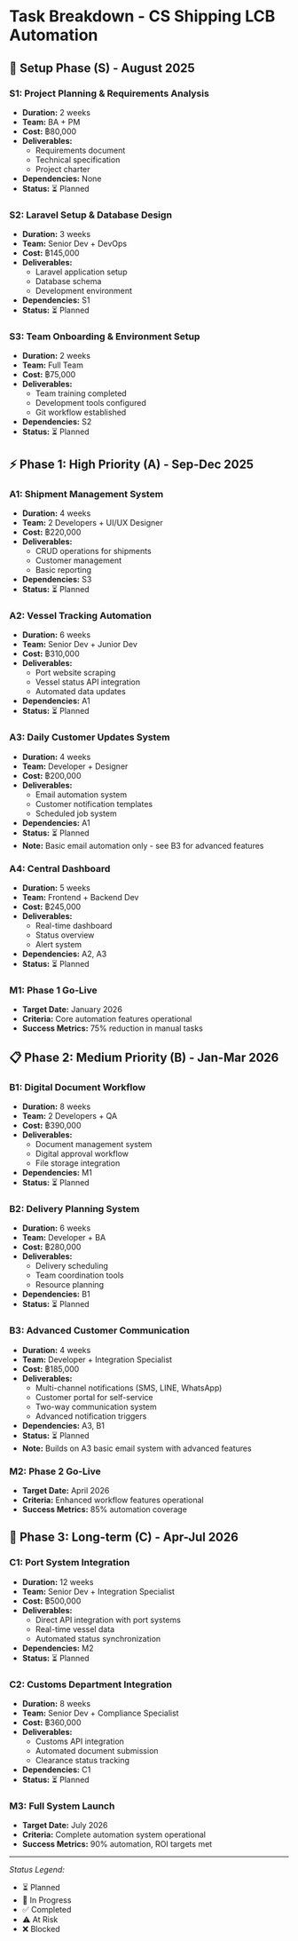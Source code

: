 # Task Breakdown - CS Shipping LCB Automation

## 🚀 Setup Phase (S) - August 2025

### S1: Project Planning & Requirements Analysis
- **Duration:** 2 weeks
- **Team:** BA + PM
- **Cost:** ฿80,000
- **Deliverables:**
  - Requirements document
  - Technical specification
  - Project charter
- **Dependencies:** None
- **Status:** ⏳ Planned

### S2: Laravel Setup & Database Design  
- **Duration:** 3 weeks
- **Team:** Senior Dev + DevOps
- **Cost:** ฿145,000
- **Deliverables:**
  - Laravel application setup
  - Database schema
  - Development environment
- **Dependencies:** S1
- **Status:** ⏳ Planned

### S3: Team Onboarding & Environment Setup
- **Duration:** 2 weeks  
- **Team:** Full Team
- **Cost:** ฿75,000
- **Deliverables:**
  - Team training completed
  - Development tools configured
  - Git workflow established
- **Dependencies:** S2
- **Status:** ⏳ Planned
## ⚡ Phase 1: High Priority (A) - Sep-Dec 2025

### A1: Shipment Management System
- **Duration:** 4 weeks
- **Team:** 2 Developers + UI/UX Designer
- **Cost:** ฿220,000
- **Deliverables:**
  - CRUD operations for shipments
  - Customer management
  - Basic reporting
- **Dependencies:** S3
- **Status:** ⏳ Planned

### A2: Vessel Tracking Automation
- **Duration:** 6 weeks
- **Team:** Senior Dev + Junior Dev
- **Cost:** ฿310,000
- **Deliverables:**
  - Port website scraping
  - Vessel status API integration
  - Automated data updates
- **Dependencies:** A1
- **Status:** ⏳ Planned

### A3: Daily Customer Updates System
- **Duration:** 4 weeks
- **Team:** Developer + Designer
- **Cost:** ฿200,000
- **Deliverables:**
  - Email automation system
  - Customer notification templates
  - Scheduled job system
- **Dependencies:** A1
- **Status:** ⏳ Planned
- **Note:** Basic email automation only - see B3 for advanced features
### A4: Central Dashboard
- **Duration:** 5 weeks
- **Team:** Frontend + Backend Dev  
- **Cost:** ฿245,000
- **Deliverables:**
  - Real-time dashboard
  - Status overview
  - Alert system
- **Dependencies:** A2, A3
- **Status:** ⏳ Planned

### M1: Phase 1 Go-Live
- **Target Date:** January 2026
- **Criteria:** Core automation features operational
- **Success Metrics:** 75% reduction in manual tasks

## 📋 Phase 2: Medium Priority (B) - Jan-Mar 2026

### B1: Digital Document Workflow
- **Duration:** 8 weeks
- **Team:** 2 Developers + QA
- **Cost:** ฿390,000
- **Deliverables:**
  - Document management system
  - Digital approval workflow
  - File storage integration
- **Dependencies:** M1
- **Status:** ⏳ Planned

### B2: Delivery Planning System
- **Duration:** 6 weeks
- **Team:** Developer + BA
- **Cost:** ฿280,000
- **Deliverables:**
  - Delivery scheduling
  - Team coordination tools
  - Resource planning
- **Dependencies:** B1
- **Status:** ⏳ Planned
### B3: Advanced Customer Communication
- **Duration:** 4 weeks
- **Team:** Developer + Integration Specialist
- **Cost:** ฿185,000
- **Deliverables:**
  - Multi-channel notifications (SMS, LINE, WhatsApp)
  - Customer portal for self-service
  - Two-way communication system
  - Advanced notification triggers
- **Dependencies:** A3, B1
- **Status:** ⏳ Planned
- **Note:** Builds on A3 basic email system with advanced features

### M2: Phase 2 Go-Live
- **Target Date:** April 2026
- **Criteria:** Enhanced workflow features operational
- **Success Metrics:** 85% automation coverage

## 🔗 Phase 3: Long-term (C) - Apr-Jul 2026

### C1: Port System Integration
- **Duration:** 12 weeks
- **Team:** Senior Dev + Integration Specialist
- **Cost:** ฿500,000
- **Deliverables:**
  - Direct API integration with port systems
  - Real-time vessel data
  - Automated status synchronization
- **Dependencies:** M2
- **Status:** ⏳ Planned

### C2: Customs Department Integration
- **Duration:** 8 weeks
- **Team:** Senior Dev + Compliance Specialist
- **Cost:** ฿360,000
- **Deliverables:**
  - Customs API integration
  - Automated document submission
  - Clearance status tracking
- **Dependencies:** C1
- **Status:** ⏳ Planned

### M3: Full System Launch
- **Target Date:** July 2026
- **Criteria:** Complete automation system operational
- **Success Metrics:** 90% automation, ROI targets met

---
*Status Legend:*
- ⏳ Planned
- 🔄 In Progress  
- ✅ Completed
- ⚠️ At Risk
- ❌ Blocked